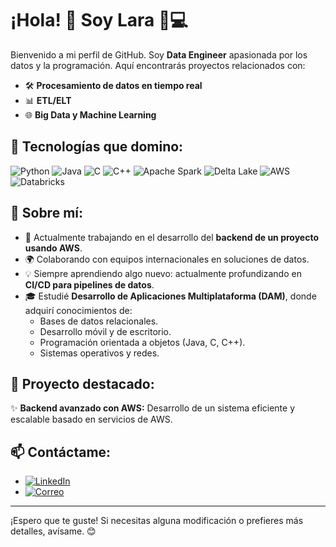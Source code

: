 # ¡Hola! 👋 Soy Lara 🧠💻

Bienvenido a mi perfil de GitHub. Soy **Data Engineer** apasionada por los datos y la programación. Aquí encontrarás proyectos relacionados con:
- 🛠️ **Procesamiento de datos en tiempo real**
- 📊 **ETL/ELT**
- 🌐 **Big Data y Machine Learning**

## 🚀 Tecnologías que domino:
![Python](https://img.shields.io/badge/Python-3776AB?style=for-the-badge&logo=python&logoColor=white)
![Java](https://img.shields.io/badge/Java-007396?style=for-the-badge&logo=java&logoColor=white)
![C](https://img.shields.io/badge/C-A8B9CC?style=for-the-badge&logo=c&logoColor=white)
![C++](https://img.shields.io/badge/C++-00599C?style=for-the-badge&logo=cplusplus&logoColor=white)
![Apache Spark](https://img.shields.io/badge/Apache%20Spark-E25A1C?style=for-the-badge&logo=apachespark&logoColor=white)
![Delta Lake](https://img.shields.io/badge/Delta%20Lake-00ADEE?style=for-the-badge)
![AWS](https://img.shields.io/badge/AWS-232F3E?style=for-the-badge&logo=amazonaws&logoColor=white)
![Databricks](https://img.shields.io/badge/Databricks-FC4C02?style=for-the-badge&logo=databricks&logoColor=white)

## 🌟 Sobre mí:
- 🎯 Actualmente trabajando en el desarrollo del **backend de un proyecto usando AWS**.
- 🌍 Colaborando con equipos internacionales en soluciones de datos.
- 💡 Siempre aprendiendo algo nuevo: actualmente profundizando en **CI/CD para pipelines de datos**.
- 🎓 Estudié **Desarrollo de Aplicaciones Multiplataforma (DAM)**, donde adquirí conocimientos de:
  - Bases de datos relacionales.
  - Desarrollo móvil y de escritorio.
  - Programación orientada a objetos (Java, C, C++).
  - Sistemas operativos y redes.

## 🎨 Proyecto destacado:
✨ **Backend avanzado con AWS:** Desarrollo de un sistema eficiente y escalable basado en servicios de AWS.

## 📫 Contáctame:
- [![LinkedIn](https://img.shields.io/badge/LinkedIn-Lara%20García-0077B5?style=for-the-badge&logo=linkedin&logoColor=white)](https://www.linkedin.com/in/lara-garcia-carn%C3%A9s-3198a41ab)
- [![Correo](https://img.shields.io/badge/Correo-lara972010%40gmail.com-EA4335?style=for-the-badge&logo=gmail&logoColor=white)](mailto:lara972010@gmail.com)

---

¡Espero que te guste! Si necesitas alguna modificación o prefieres más detalles, avísame. 😊
